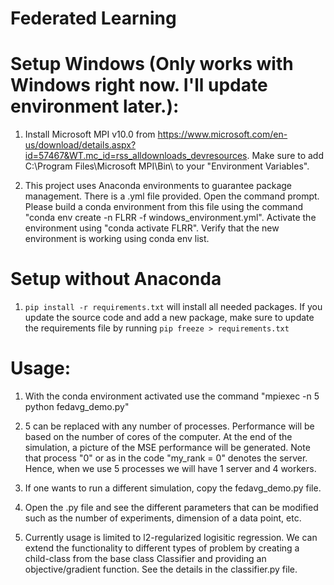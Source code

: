 # Federated Learning 

# Setup Windows (Only works with Windows right now. I'll update environment later.): 

1) Install Microsoft MPI v10.0 from https://www.microsoft.com/en-us/download/details.aspx?id=57467&WT.mc_id=rss_alldownloads_devresources. Make sure to add C:\Program Files\Microsoft MPI\Bin\ to your "Environment Variables".

2) This project uses Anaconda environments to guarantee package management. There is a .yml file provided. Open the command prompt. Please build a conda environment from this file using the command "conda env create -n FLRR -f windows_environment.yml". Activate the environment using "conda activate FLRR". Verify that the new environment is working using conda env list.

# Setup without Anaconda

1) `pip install -r requirements.txt` will install all needed packages. If you update the source code and add a new package, make sure to update the requirements file by running `pip freeze > requirements.txt`

# Usage:

1) With the conda environment activated use the command "mpiexec -n 5 python fedavg_demo.py"

2) 5 can be replaced with any number of processes. Performance will be based on the number of cores of the computer. At the end of the simulation, a picture of the MSE performance will be generated. Note that process "0" or as in the code "my_rank = 0" denotes the server. Hence, when we use 5 processes we will have 1 server and 4 workers.

3) If one wants to run a different simulation, copy the fedavg_demo.py file.

4) Open the .py file and see the different parameters that can be modified such as the number of experiments, dimension of a data point, etc.

5) Currently usage is limited to l2-regularized logisitic regression. We can extend the functionality to different types of problem by creating a child-class from the base class Classifier and providing an objective/gradient function. See the details in the classifier.py file.
